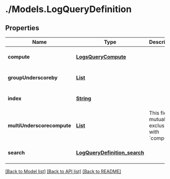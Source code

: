 # ./Models.LogQueryDefinition
## Properties

Name | Type | Description | Notes
------------ | ------------- | ------------- | -------------
**compute** | [**LogsQueryCompute**][1] |  | [optional] [default to null]
**groupUnderscoreby** | [**List**][2] |  | [optional] [default to null]
**index** | [**String**][3] |  | [optional] [default to null]
**multiUnderscorecompute** | [**List**][1] | This field is mutually exclusive with &#x60;compute&#x60; | [optional] [default to null]
**search** | [**LogQueryDefinition_search**][4] |  | [optional] [default to null]

[[Back to Model list]][5] [[Back to API list]][6] [[Back to README]][7]

[1]: LogsQueryCompute.md
[2]: LogQueryDefinition_group_by.md
[3]: string.md
[4]: LogQueryDefinition_search.md
[5]: ../README.md#documentation-for-models
[6]: ../README.md#documentation-for-api-endpoints
[7]: ../README.md
